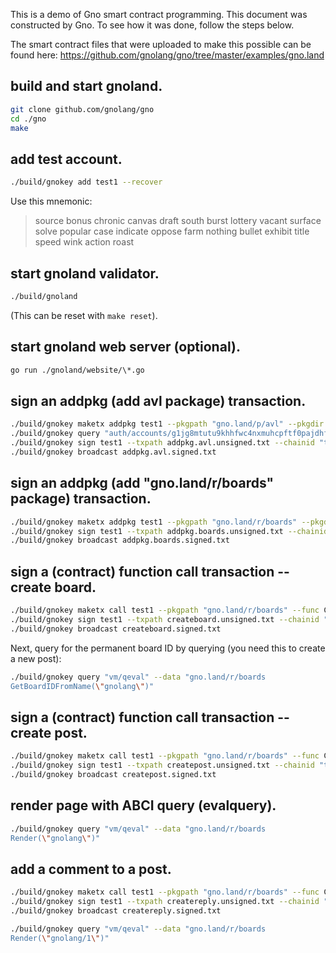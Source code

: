 This is a demo of Gno smart contract programming.  This document was
constructed by Gno. To see how it was done, follow the steps below.

The smart contract files that were uploaded to make this
possible can be found here:
https://github.com/gnolang/gno/tree/master/examples/gno.land

## build and start gnoland.

```bash
git clone github.com/gnolang/gno
cd ./gno
make 
```

## add test account.

```bash
./build/gnokey add test1 --recover
```

Use this mnemonic:
> source bonus chronic canvas draft south burst lottery vacant surface solve popular case indicate oppose farm nothing bullet exhibit title speed wink action roast

## start gnoland validator.

```bash
./build/gnoland
```

(This can be reset with `make reset`).

## start gnoland web server (optional).

```bash
go run ./gnoland/website/\*.go
```

## sign an addpkg (add avl package) transaction.

```bash
./build/gnokey maketx addpkg test1 --pkgpath "gno.land/p/avl" --pkgdir "examples/gno.land/p/avl" --deposit 100gnot --gas-fee 1gnot --gas-wanted 2000000 > addpkg.avl.unsigned.txt
./build/gnokey query "auth/accounts/g1jg8mtutu9khhfwc4nxmuhcpftf0pajdhfvsqf5"
./build/gnokey sign test1 --txpath addpkg.avl.unsigned.txt --chainid "testchain" --number 0 --sequence 0 > addpkg.avl.signed.txt
./build/gnokey broadcast addpkg.avl.signed.txt
```

## sign an addpkg (add "gno.land/r/boards" package) transaction.

```bash
./build/gnokey maketx addpkg test1 --pkgpath "gno.land/r/boards" --pkgdir "examples/gno.land/r/boards" --deposit 100gnot --gas-fee 1gnot --gas-wanted 300000000 > addpkg.boards.unsigned.txt
./build/gnokey sign test1 --txpath addpkg.boards.unsigned.txt --chainid "testchain" --number 0 --sequence 1 > addpkg.boards.signed.txt
./build/gnokey broadcast addpkg.boards.signed.txt
```

## sign a (contract) function call transaction -- create board.

```bash
./build/gnokey maketx call test1 --pkgpath "gno.land/r/boards" --func CreateBoard --args "gnolang" --gas-fee 1gnot --gas-wanted 2000000 > createboard.unsigned.txt
./build/gnokey sign test1 --txpath createboard.unsigned.txt --chainid "testchain" --number 0 --sequence 2 > createboard.signed.txt
./build/gnokey broadcast createboard.signed.txt
```
Next, query for the permanent board ID by querying (you need this to create a new post):

```bash
./build/gnokey query "vm/qeval" --data "gno.land/r/boards
GetBoardIDFromName(\"gnolang\")"
```

## sign a (contract) function call transaction -- create post.

```bash
./build/gnokey maketx call test1 --pkgpath "gno.land/r/boards" --func CreatePost --args 1 --args "Hello World" --args#file "./examples/gno.land/r/boards/README.md" --gas-fee 1gnot --gas-wanted 2000000 > createpost.unsigned.txt
./build/gnokey sign test1 --txpath createpost.unsigned.txt --chainid "testchain" --number 0 --sequence 3 > createpost.signed.txt
./build/gnokey broadcast createpost.signed.txt
```

## render page with ABCI query (evalquery).

```bash
./build/gnokey query "vm/qeval" --data "gno.land/r/boards
Render(\"gnolang\")"
```

## add a comment to a post.

```bash
./build/gnokey maketx call test1 --pkgpath "gno.land/r/boards" --func CreateReply --args 1 --args 1 --args "A reply" --gas-fee 1gnot --gas-wanted 2000000 > createreply.unsigned.txt
./build/gnokey sign test1 --txpath createreply.unsigned.txt --chainid "testchain" --number 0 --sequence 4 > createreply.signed.txt
./build/gnokey broadcast createreply.signed.txt
```

```bash
./build/gnokey query "vm/qeval" --data "gno.land/r/boards
Render(\"gnolang/1\")"
```
